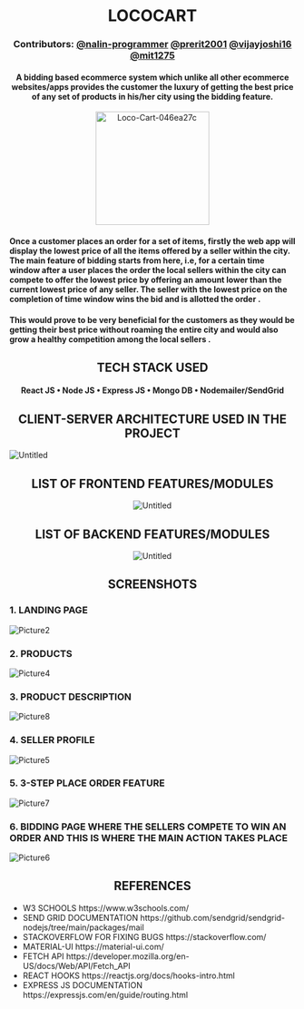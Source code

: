 <h1 align="center" style="">LOCOCART</h1>
<h3 align="center" style="">Contributors: <a href="https://github.com/nalin-programmer/">@nalin-programmer</a> <a href="https://github.com/prerit2001/">@prerit2001</a> <a href="https://github.com/vijayjoshi16/">@vijayjoshi16</a> <a href="https://github.com/mit1275/">@mit1275</a></h3>
<h4 align="center">A bidding based ecommerce system which unlike all other ecommerce websites/apps provides the customer the luxury of getting the best price of any set of products in his/her city using the bidding feature.
</h4>
<p align="center">
<img src="https://i.ibb.co/qkbt8W6/Loco-Cart-046ea27c.png" alt="Loco-Cart-046ea27c" height="200" width="200">
</p>
<h4>
Once a customer places an order for a set of items, firstly the web app will display the lowest price of all the items offered by a seller within the city. The main feature of bidding starts from here, i.e, for a certain time window after a user places the order the local sellers within the city can compete to offer the lowest price by offering an amount lower than the current lowest price of any seller. The seller with the lowest price on the completion of time window wins the bid and is allotted the order
.</h4>
<h4>
This would prove to be very beneficial for the customers as they would be getting their best price without roaming the entire city and would also grow a healthy competition among the local sellers
.</h4>

<h2 align="center">TECH STACK USED</h2>
<h4 align="center">
React JS • Node JS • Express JS • Mongo DB • Nodemailer/SendGrid
</h4>
<h2 align="center">CLIENT-SERVER ARCHITECTURE USED IN THE PROJECT</h2>
<img src="https://i.ibb.co/7pBjTJJ/Untitled.png" alt="Untitled" border="0">
<h2 align="center">LIST OF FRONTEND FEATURES/MODULES</h2>
<p align="center">
<img src="https://i.ibb.co/z8zKxvz/Untitled.png" alt="Untitled" border="0">
</p>
<h2 align="center">LIST OF BACKEND FEATURES/MODULES</h2>
<p align="center">
<img src="https://i.ibb.co/sVvGQv5/Untitled.png" alt="Untitled" border="0">
</p>
<h2 align="center">SCREENSHOTS</h2>
<h3>1. LANDING PAGE</h3>
<img src="https://i.ibb.co/yR0fq1B/Picture2.png" alt="Picture2" border="0">

<h3>2. PRODUCTS</h3>
<img src="https://i.ibb.co/2SXvq2f/Picture4.jpg" alt="Picture4" border="0">

<h3>3. PRODUCT DESCRIPTION</h3>
<img src="https://i.ibb.co/wRN7s76/Picture8.png" alt="Picture8" border="0">

<h3>4. SELLER PROFILE</h3>
<img src="https://i.ibb.co/jJk9Kyf/Picture5.png" alt="Picture5" border="0">

<h3>5. 3-STEP PLACE ORDER FEATURE</h3>
<img src="https://i.ibb.co/3sB2Dhh/Picture7.png" alt="Picture7" border="0">

<h3>6. BIDDING PAGE WHERE THE SELLERS COMPETE TO WIN AN ORDER AND THIS IS WHERE THE MAIN ACTION TAKES PLACE</h3>
<img src="https://i.ibb.co/VQLpJtv/Picture6.png" alt="Picture6" border="0">

<h2 align="center">REFERENCES</h2>

<ul>
<li>
W3 SCHOOLS
https://www.w3schools.com/

<li>
SEND GRID DOCUMENTATION
https://github.com/sendgrid/sendgrid-nodejs/tree/main/packages/mail
</li>
<li>
STACKOVERFLOW FOR FIXING BUGS
https://stackoverflow.com/
</li>
<li>
MATERIAL-UI
https://material-ui.com/
</li>
<li>
FETCH API
https://developer.mozilla.org/en-US/docs/Web/API/Fetch_API
</li>
<li>
REACT HOOKS
https://reactjs.org/docs/hooks-intro.html
</li>
<li>
EXPRESS JS DOCUMENTATION
https://expressjs.com/en/guide/routing.html
</li>
</ul>


